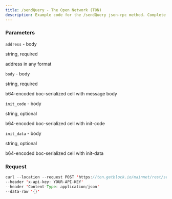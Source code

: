 ```yaml
---
title: /sendQuery - The Open Network (TON)
description: Example code for the /sendQuery json-rpc method. Сomplete guide on how to use /sendQuery json-rpc in GetBlock.io Web3 documentation.
---
```


### Parameters


`address` - body

string, required

address in any format

`body` - body

string, required

b64-encoded boc-serialized cell with message body

`init_code` - body

string, optional

b64-encoded boc-serialized cell with init-code

`init_data` - body

string, optional

b64-encoded boc-serialized cell with init-data

### Request

``` java
curl --location --request POST 'https://ton.getblock.io/mainnet/rest/sendQuery?' 
--header 'x-api-key: YOUR-API-KEY' 
--header 'Content-Type: application/json' 
--data-raw '{}'
```


